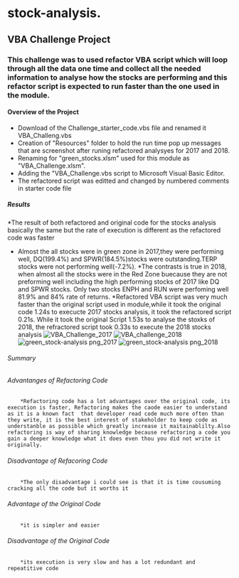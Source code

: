 # stock-analysis.
## VBA  Challenge Project
### This challenge was to used  refactor VBA script which will loop through all the data one time and collect all the needed information to analyse how the stocks are performing and this refactor script is expected to run faster than the one used in the module.
#### Overview of the Project
   * Download of the Challenge_starter_code.vbs file and renamed it VBA_Challeng.vbs
   * Creation of "Resources" folder to hold the run time pop up messages that are screenshot after runing refactored analysyes for 2017 and 2018.
   * Renaming for "green_stocks.xlsm" used for this module as "VBA_Challenge.xlsm".
   * Adding the "VBA_Challenge.vbs script to Microsoft  Visual Basic Editor.
   * The refactored script was editted and changed by numbered comments in starter code file
##### Results
   *The result of both refactored and original code for the stocks analysis  basically the same  but the rate of execution is different as the refactored code was faster
   * Almost the all stocks were in green zone in 2017,they were performing well, DQ(199.4%) and  SPWR(184.5%)stocks were outstanding.TERP stocks were not performing          well(-7.2%).
   *The contrasts is true in 2018, when almost all the stocks were in the Red Zone buecause they are not preforming well including the high performing stocks of 2017    like DQ and SPWR stocks. Only two stocks ENPH and RUN were perfoming well 81.9% and 84% rate of returns.
   *Refactored VBA script was very much faster than the original script used in module,while it took the original code 1.24s to execucte 2017 stocks analysis, it took the refactored script 0.21s.
   While it took the original Script 1.53s to analyse the stoxks of 2018, the refractored script took 0.33s to execute the 2018 stocks analysis
   ![VBA_Challenge_2017](https://user-images.githubusercontent.com/64270455/183961718-07ae3295-cdf6-4991-aae0-cebbe695cfd1.png)
   ![VBA_challenge_2018](https://user-images.githubusercontent.com/64270455/183961840-3815eb86-3024-42d1-ae8d-2fb85611fb99.png)
   ![green_stock-analysis png_2017](https://user-images.githubusercontent.com/64270455/183961938-2a6fea12-f870-46bb-8582-707212e168bf.png)
   ![green_stock-analysis png_2018](https://user-images.githubusercontent.com/64270455/183962012-90feb860-1b8c-41b1-9646-7670f850a856.png)
   
   ###### Summary
   ###### Advantanges of Refactoring Code
        *Refactoring code has a lot advantages over the original code, its execution is faster, Refactoring makes the caode easier to understand as it is a known fact  that developer read code much more often than they write, it is the best interest of stakeholder to keep code as understanble as possible which greatly increase it maitainablilty.Also refactoring is way of sharing knowledge because refactoring a code you gain a deeper knowledge what it does even thou you did not write it originally.
   ###### Disadvantage of Refacoring Code
        *The only disadvantage i could see is that it is time cousuming cracking all the code but it worths it
  ###### Advantage of the Original Code
        *it is simpler and easier 
  ###### Disadvantage of the Original Code
        *its execution is very slow and has a lot redundant and repeatitive code

